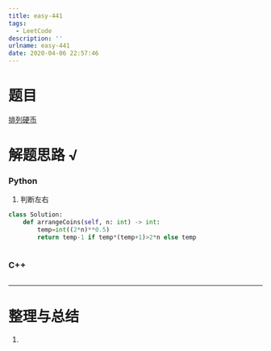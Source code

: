 ```yaml
---
title: easy-441
tags:
  - LeetCode
description: ''
urlname: easy-441
date: 2020-04-06 22:57:46
---
```


# 题目

[排列硬币](https://leetcode-cn.com/problems/arranging-coins/)



# 解题思路 √

### Python

1. 判断左右

```python
class Solution:
    def arrangeCoins(self, n: int) -> int:
        temp=int((2*n)**0.5)
        return temp-1 if temp*(temp+1)>2*n else temp
```


```python

```



### C++

```cpp

```

---



# 整理与总结

1. 

